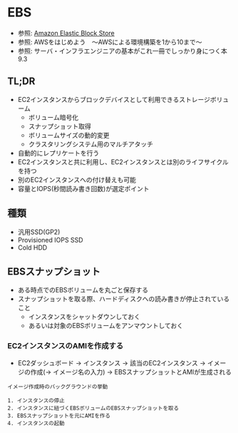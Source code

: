 # EBS
- 参照: [Amazon Elastic Block Store](https://aws.amazon.com/jp/ebs/)
- 参照: AWSをはじめよう　～AWSによる環境構築を1から10まで～
- 参照: サーバ・インフラエンジニアの基本がこれ一冊でしっかり身につく本 9.3

## TL;DR
- EC2インスタンスからブロックデバイスとして利用できるストレージボリューム
  - ボリューム暗号化
  - スナップショット取得
  - ボリュームサイズの動的変更
  - クラスタリングシステム用のマルチアタッチ
- 自動的にレプリケートを行う
- EC2インスタンスと共に利用し、EC2インスタンスとは別のライフサイクルを持つ
- 別のEC2インスタンスへの付け替えも可能
- 容量とIOPS(秒間読み書き回数)が選定ポイント

## 種類
- 汎用SSD(GP2)
- Provisioned IOPS SSD
- Cold HDD

## EBSスナップショット
- ある時点でのEBSボリュームを丸ごと保存する
- スナップショットを取る際、ハードディスクへの読み書きが停止されていること
  - インスタンスをシャットダウンしておく
  - あるいは対象のEBSボリュームをアンマウントしておく

### EC2インスタンスのAMIを作成する
- EC2ダッシュボード
  -> インスタンス
  -> 該当のEC2インスタンス
  -> イメージの作成(-> イメージ名の入力)
  -> EBSスナップショットとAMIが生成される

```
イメージ作成時のバックグラウンドの挙動

1. インスタンスの停止
2. インスタンスに紐づくEBSボリュームのEBSスナップショットを取る
3. EBSスナップショットを元にAMIを作る
4. インスタンスの起動
```
